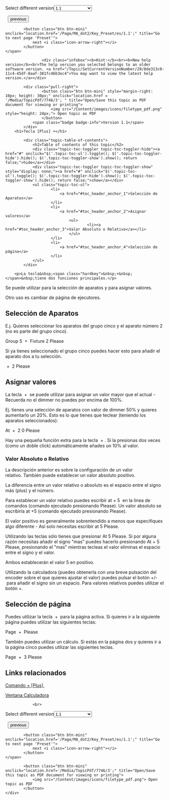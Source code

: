 
<div class="topic-navigation">

<div class="pull-right">
	<span class="pull-left">


<div class="pull-left">
<form action="/Topic/SetCurrentVersionNumber" class="form-inline" id="frmTagSelector" method="post">	<span class="form-mini">
		<div class="input-prepend"><span class="add-on">Select different version</span><select autocomplete="off" id="versionNumberId" name="versionNumberId" onchange="$(this).closest('#frmTagSelector').submit();" style="width: 120px;"><option value="">- latest -</option>
<option selected="selected" value="3">1.1</option>
<option value="7">1.2</option>
<option value="12">1.3</option>
<option value="16">1.5</option>
<option value="29">1.9</option>
</select></div>
		<input data-val="true" data-val-number="The field Int32 must be a number." data-val-required="The Int32 field is required." id="ProductId" name="ProductId" type="hidden" value="7">
		<input id="CurrentGuid" name="CurrentGuid" type="hidden" value="8de313c0-11c4-45df-8aaf-381fc46b3ec4">
	</span>
</form></div>&nbsp;	</span>
	<span class="pull-right" style="white-space: nowrap;">
			<button class="btn btn-mini" onclick="location.href='/Page/MA_dot2/Key_Please/es/1.1'; " title="Go to previous page 'Please'">
				<i class="icon-arrow-left"></i> previous
			</button>

			<button class="btn btn-mini" onclick="location.href='/Page/MA_dot2/Key_Preset/es/1.1';" title="Go to next page 'Preset'">
				next <i class="icon-arrow-right"></i> 
			</button>
	</span>
</div>
<div class="clear-fix" style="margin-bottom: 10px"></div>
</div>

					<div class="infobox"><b>Hint:</b><br><b>New help version</b><br>The help version you selected belongs to an older software version. <a href="/Topic/SetCurrentVersionNumber/29/8de313c0-11c4-45df-8aaf-381fc46b3ec4">You may want to view the latest help version.</a></div>

			<div class="pull-right">
					<button class="btn btn-mini" style="margin-right: 10px; height: 30px;" onclick="location.href = '/Media/TopicPdf/7746/3'; " title="Open/Save this topic as PDF document for viewing or printing">
						<img src="/Content/images/icons/filetype_pdf.png" style="height: 24px;"> Open topic as PDF
					</button>
				<span class="badge badge-info">Version 1.1</span>
			</div>
		<h1>Tecla [Plus] +</h1>

			<div class="topic-table-of-contents">
				<h2>Table of contents of this topic</h2>
				<div class="topic-toc-toggler topic-toc-toggler-hide"><a href="#" onclick="$('.topic-toc-ul').toggle(); $('.topic-toc-toggler-hide').hide(); $('.topic-toc-toggler-show').show(); return false;">hide</a></div>
				<div class="topic-toc-toggler topic-toc-toggler-show" style="display: none;"><a href="#" onclick="$('.topic-toc-ul').toggle(); $('.topic-toc-toggler-hide').show(); $('.topic-toc-toggler-show').hide(); return false;">show</a></div>
				<ul class="topic-toc-ul">
						<li>
							<a href="#toc_header_anchor_1">Selección de Aparatos</a>
						</li>
						<li>
							<a href="#toc_header_anchor_2">Asignar valores</a>
								<ul>
										<li><a href="#toc_header_anchor_3">Valor Absoluto o Relativo</a></li>
								</ul>
						</li>
						<li>
							<a href="#toc_header_anchor_4">Selección de página</a>
						</li>
				</ul>
			</div>

		<p>La tecla&nbsp;<span class="hardkey">&nbsp;+&nbsp;</span>&nbsp;tiene dos funciones principales.</p>

<p>Se puede utilizar para la selección de aparatos y para asignar valores.</p>

<p>Otro uso es cambiar de página de ejecutores.</p>

<a name="toc_header_anchor_1" id="toc_header_anchor_1" class="topic-toc-item"></a><h2>Selección de Aparatos</h2>

<p>E.j. Quieres seleccionar los aparatos del grupo cinco y el aparato número 2 (no es parte del grupo cinco).</p>

<p><span class="hardkey">Group</span> <span class="hardkey">5</span> <span class="hardkey">&nbsp;+&nbsp;</span>&nbsp;<span class="hardkey">Fixture</span> <span class="hardkey">2</span> <span class="hardkey">Please</span></p>

<p>Si ya tienes seleccionado el grupo cinco puedes hacer esto para añadir el aparato dos a tu selección.</p>

<p><span class="hardkey">&nbsp;+&nbsp;</span>&nbsp;<span class="hardkey">2</span> <span class="hardkey">Please</span></p>

<a name="toc_header_anchor_2" id="toc_header_anchor_2" class="topic-toc-item"></a><h2>Asignar valores</h2>

<p>La tecla&nbsp;<span class="hardkey">&nbsp;+&nbsp;</span>&nbsp;se puede utilizar para asignar un valor mayor que el actual - Recuerda no el dimmer no puedes por encima de 100%.</p>

<p>Ej. tienes una selección de aparatos con valor de dimmer 50% y quieres aumentarlo un 20%. Esto es lo que tienes que teclear (teniendo los aparatos seleccionados):</p>

<p><span class="hardkey">At</span> <span class="hardkey">&nbsp;+&nbsp;</span>&nbsp;<span class="hardkey">2</span> <span class="hardkey">0</span> <span class="hardkey">Please</span></p>

<p>Hay una pequeña función extra para la tecla&nbsp;<span class="hardkey">&nbsp;+&nbsp;</span>. Si la presionas dos veces (como un doble click) automáticamente añades un 10% al valor.</p>

<a name="toc_header_anchor_3" id="toc_header_anchor_3" class="topic-toc-item"></a><h3>Valor Absoluto o Relativo</h3>

<p>La descripción anterior es sobre la configuración de un valor relativo.&nbsp;También puede establecer un valor absoluto positivo.</p>

<p>La diferencia entre un valor relativo o absoluto es el espacio entre el signo más (plus) y el número.</p>

<p>Para establecer un valor relativo puedes escribir&nbsp;<span class="syntax">at + 5 </span>&nbsp;en la línea de comandos (comando ejecutado presionando&nbsp;<span class="hardkey">Please</span>). Un valor absoluto se escribiría&nbsp;<span class="syntax">at +5</span> (comando ejecutado presionando&nbsp;<span class="hardkey">Please</span>).</p>

<p>El valor positivo es generalmente sobrentendido a menos que especifiques algo diferente - Así solo necesitas escribir&nbsp;<span class="syntax">at 5</span> <span class="hardkey">Please</span>.</p>

<p>Utilizando las teclas sólo tienes que presionar&nbsp;<span class="hardkey">At</span> <span class="hardkey">5</span> <span class="hardkey">Please</span>. Si por alguna razón necesitas añadir el signo "mas" puedes hacerlo presionando&nbsp;<span class="hardkey">At</span> <span class="hardkey">+</span>&nbsp;<span class="hardkey">5</span> <span class="hardkey">Please</span>, presionando el "mas" mientras tecleas el valor eliminas el espacio entre el signo y el valor.</p>

<p>Ambos establecerán el valor 5 en positivo.</p>

<p>Utilizando la calculadora (puedes obtenerla con una breve pulsación del encoder sobre el que quieres ajustar el valor) puedes pulsar el botón&nbsp;<span class="softkey">+/-</span>&nbsp;para añadir el signo sin un espacio. Para valores relativos puedes utilizar el botón&nbsp;<span class="softkey">+</span>.</p>

<a name="toc_header_anchor_4" id="toc_header_anchor_4" class="topic-toc-item"></a><h2>Selección de página</h2>

<p>Puedes utilizar la tecla&nbsp;<span class="hardkey">&nbsp;+ </span>&nbsp;para la página activa. Si quieres ir a la siguiente página puedes utilizar las siguientes teclas:</p>

<p><span class="hardkey">Page</span> <span class="hardkey">&nbsp;+&nbsp;</span>&nbsp;<span class="hardkey">Please</span></p>

<p>También puedes utilizar un cálculo. Si estás en la página dos y quieres ir a la página cinco puedes utilizar las siguientes teclas.</p>

<p><span class="hardkey">Page</span> <span class="hardkey">&nbsp;+&nbsp;</span>&nbsp;<span class="hardkey">3</span> <span class="hardkey">Please</span></p>

<a name="toc_header_anchor_5" id="toc_header_anchor_5" class="topic-toc-item"></a><h2>Links relacionados</h2>

<p><a href="/Topic/dcc4bfcc-ffea-4538-8dc4-3090dc5d06b5">Comando + [Plus]&nbsp;</a></p>

<p><a href="/Topic/014d961b-8de1-4f48-92de-e6da3cc6a15f">Ventana Calculadora</a></p>


				<br>
<div class="topic-navigation">

<div class="pull-right">
	<span class="pull-left">


<div class="pull-left">
<form action="/Topic/SetCurrentVersionNumber" class="form-inline" id="frmTagSelector" method="post">	<span class="form-mini">
		<div class="input-prepend"><span class="add-on">Select different version</span><select autocomplete="off" id="versionNumberId" name="versionNumberId" onchange="$(this).closest('#frmTagSelector').submit();" style="width: 120px;"><option value="">- latest -</option>
<option selected="selected" value="3">1.1</option>
<option value="7">1.2</option>
<option value="12">1.3</option>
<option value="16">1.5</option>
<option value="29">1.9</option>
</select></div>
		<input data-val="true" data-val-number="The field Int32 must be a number." data-val-required="The Int32 field is required." id="ProductId" name="ProductId" type="hidden" value="7">
		<input id="CurrentGuid" name="CurrentGuid" type="hidden" value="8de313c0-11c4-45df-8aaf-381fc46b3ec4">
	</span>
</form></div>&nbsp;	</span>
	<span class="pull-right" style="white-space: nowrap;">
			<button class="btn btn-mini" onclick="location.href='/Page/MA_dot2/Key_Please/es/1.1'; " title="Go to previous page 'Please'">
				<i class="icon-arrow-left"></i> previous
			</button>

			<button class="btn btn-mini" onclick="location.href='/Page/MA_dot2/Key_Preset/es/1.1';" title="Go to next page 'Preset'">
				next <i class="icon-arrow-right"></i> 
			</button>
	</span>
</div>
	<div class="clear-fix"></div>
	<div class="pull-right">
	
			<button class="btn btn-mini" onclick="location.href='/Media/TopicPdf/7746/3';" title="Open/Save this topic as PDF document for viewing or printing">
				<img src="/Content/images/icons/filetype_pdf.png"> Open topic as PDF
			</button>
	</div>
<div class="clear-fix" style="margin-bottom: 10px"></div>
</div>

	